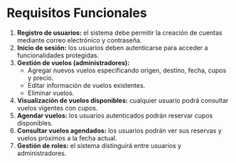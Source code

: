 # Requisitos Funcionales

1. **Registro de usuarios:** el sistema debe permitir la creación de cuentas mediante correo electrónico y contraseña.
2. **Inicio de sesión:** los usuarios deben autenticarse para acceder a funcionalidades protegidas.
3. **Gestión de vuelos (administradores):**
   - Agregar nuevos vuelos especificando origen, destino, fecha, cupos y precio.
   - Editar información de vuelos existentes.
   - Eliminar vuelos.
4. **Visualización de vuelos disponibles:** cualquier usuario podrá consultar vuelos vigentes con cupos.
5. **Agendar vuelos:** los usuarios autenticados podrán reservar cupos disponibles.
6. **Consultar vuelos agendados:** los usuarios podrán ver sus reservas y vuelos próximos a la fecha actual.
7. **Gestión de roles:** el sistema distinguirá entre usuarios y administradores.
